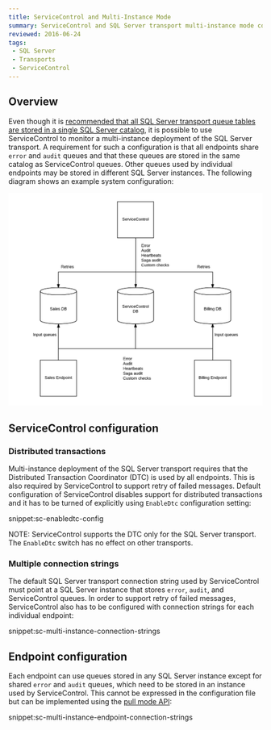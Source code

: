 ```yaml
---
title: ServiceControl and Multi-Instance Mode
summary: ServiceControl and SQL Server transport multi-instance mode configuration guidance 
reviewed: 2016-06-24
tags:
 - SQL Server
 - Transports
 - ServiceControl
---
```



## Overview
Even though it is [recommended that all SQL Server transport queue tables are stored in a single SQL Server catalog](/#deployment-considerations), it is possible to use ServiceControl to monitor a multi-instance deployment of the SQL Server transport. A requirement for such a configuration is that all endpoints share `error` and `audit` queues and that these queues are stored in the same catalog as ServiceControl queues. Other queues used by individual endpoints may be stored in different SQL Server instances. The following diagram shows an example system configuration:

![](servicecontrol-multiinstance.png)  


## ServiceControl configuration

### Distributed transactions
Multi-instance deployment of the SQL Server transport requires that the Distributed Transaction Coordinator (DTC) is used by all endpoints. This is also required by ServiceControl to support retry of failed messages. Default configuration of ServiceControl disables support for distributed transactions and it has to be turned of explicitly using `EnableDtc` configuration setting:

snippet:sc-enabledtc-config

NOTE: ServiceControl supports the DTC only for the SQL Server transport. The `EnableDtc` switch has no effect on other transports. 

### Multiple connection strings
The default SQL Server transport connection string used by ServiceControl must point at a SQL Server instance that stores `error`, `audit`, and ServiceControl queues. In order to support retry of failed messages, ServiceControl also has to be configured with connection strings for each individual endpoint:

snippet:sc-multi-instance-connection-strings


## Endpoint configuration

Each endpoint can use queues stored in any SQL Server instance except for shared `error` and `audit` queues, which need to be stored in an instance used by ServiceControl. This cannot be expressed in the configuration file but can be implemented using the [pull mode API](configuration.md#multiple-connection-strings-via-the-configuration-api-pull-mode):

snippet:sc-multi-instance-endpoint-connection-strings
